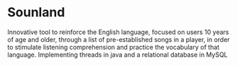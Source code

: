 # Sounland
Innovative tool to reinforce the English language, focused on users 10 years of age and older, through a list of pre-established songs in a player, in order to stimulate listening comprehension and practice the vocabulary of that language. Implementing threads in java and a relational database in MySQL
